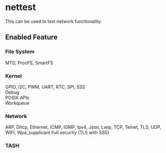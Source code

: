 # nettest
 This can be used to test network functionality.

## Enabled Feature
### File System
  MTD, ProcFS, SmartFS

### Kernel
  GPIO, I2C, PWM, UART, RTC, SPI, SSS   
  Debug  
  POSIX APIs  
  Workqueue

### Network
  ARP, Dhcp, Ethernet, ICMP, IGMP, Ipv4, Json, Lwip, TCP, Telnet, TLS, UDP, WIFI, Wpa_supplicant
  Full security (TLS with SSS)

### TASH
